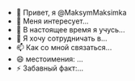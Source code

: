 - 👋 Привет, я @MaksymMaksimka
- 👀 Меня интересует...
- 🌱 В настоящее время я учусь...
- 💞️ Я хочу сотрудничать в...
- 📫 Как со мной связаться...
- 😄 местоимения: ...
- ⚡ Забавный факт:...

<!---
MaksymMaksimka/MaksymMaksimka является ✨ специальным ✨ хранилищем, потому что его 'README.md' (этот файл) появляется в вашем профиле GitHub.
Вы можете нажать на ссылку Preview, чтобы посмотреть на свои изменения.
--->
